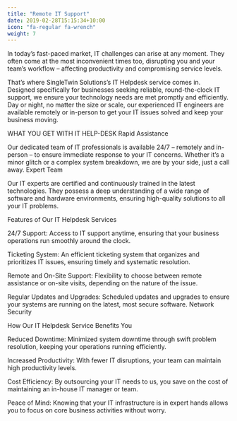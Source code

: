 ```yaml
---
title: "Remote IT Support"
date: 2019-02-28T15:15:34+10:00
icon: "fa-regular fa-wrench"
weight: 7
---
```


In today’s fast-paced market, IT challenges can arise at any moment. They often come at the most inconvenient times too, disrupting you and your team’s workflow – affecting productivity and compromising service levels.

That’s where SingleTwin Solutions’s IT Helpdesk service comes in. Designed specifically for businesses seeking reliable, round-the-clock IT support, we ensure your technology needs are met promptly and efficiently. Day or night, no matter the size or scale, our experienced IT engineers are available remotely or in-person to get your IT issues solved and keep your business moving.



WHAT YOU GET WITH IT HELP-DESK
Rapid Assistance

Our dedicated team of IT professionals is available 24/7 – remotely and in-person – to ensure immediate response to your IT concerns. Whether it’s a minor glitch or a complex system breakdown, we are by your side, just a call away.
Expert Team

Our IT experts are certified and continuously trained in the latest technologies. They possess a deep understanding of a wide range of software and hardware environments, ensuring high-quality solutions to all your IT problems.



Features of Our IT Helpdesk Services

24/7 Support: Access to IT support anytime, ensuring that your business operations run smoothly around the clock.

Ticketing System: An efficient ticketing system that organizes and prioritizes IT issues, ensuring timely and systematic resolution.

Remote and On-Site Support: Flexibility to choose between remote assistance or on-site visits, depending on the nature of the issue.

Regular Updates and Upgrades: Scheduled updates and upgrades to ensure your systems are running on the latest, most secure software.
Network Security


How Our IT Helpdesk Service Benefits You

Reduced Downtime: Minimized system downtime through swift problem resolution, keeping your operations running efficiently.

Increased Productivity: With fewer IT disruptions, your team can maintain high productivity levels.

Cost Efficiency: By outsourcing your IT needs to us, you save on the cost of maintaining an in-house IT manager or team.

Peace of Mind: Knowing that your IT infrastructure is in expert hands allows you to focus on core business activities without worry.


